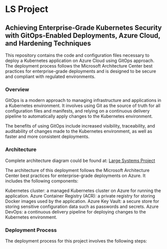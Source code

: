 # LS Project
## Achieving Enterprise-Grade Kubernetes Security with GitOps-Enabled Deployments, Azure Cloud, and Hardening Techniques
This repository contains the code and configuration files necessary to deploy a Kubernetes application on Azure Cloud using GitOps approach. The deployment process follows the Microsoft Architecture Center best practices for enterprise-grade deployments and is designed to be secure and compliant with regulated environments.
### Overview
GitOps is a modern approach to managing infrastructure and applications in a Kubernetes environment. It involves using Git as the source of truth for all configuration files and manifests, and relying on a continuous delivery pipeline to automatically apply changes to the Kubernetes environment.

The benefits of using GitOps include increased visibility, traceability, and auditability of changes made to the Kubernetes environment, as well as faster and more consistent deployments.
### Architecture
Complete architecture diagram could be found at: [Large Systems Project](https://husseinahmed-dev.github.io/LS-Project/)

The architecture of this deployment follows the Microsoft Architecture Center best practices for enterprise-grade deployments on Azure. It includes the following components:

Kubernetes cluster: a managed Kubernetes cluster on Azure for running the application.
Azure Container Registry (ACR): a private registry for storing Docker images used by the application.
Azure Key Vault: a secure store for storing sensitive configuration data such as passwords and secrets.
Azure DevOps: a continuous delivery pipeline for deploying changes to the Kubernetes environment.
### Deployment Process
The deployment process for this project involves the following steps: